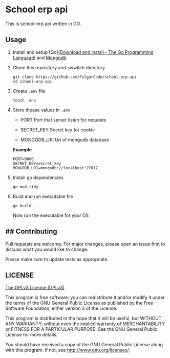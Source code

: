 # School erp api

This is school-erp api written in GO.

## Usage

1. Install and setup [Go]([Download and install - The Go Programming Language](https://go.dev/doc/install)) and [Mongodb](https://www.mongodb.com/docs/manual/installation/)

2. Clone this repository and swwitch directory
   
   ```shell
   git clone https://github.com/FulgurCode/school-erp-api
   cd school-erp-api
   ```

3. Create `.env` file
   
   ```shell
   touch .env
   ```

4. Store thease values in `.env`
   
   * PORT
     Port that server listen for requests
   
   * SECRET_KEY
     Secret key for cookie
   
   * MONGODB_URI
     Uri of mongodb database
   
   **Example**
   
   ```env
   PORT=9000
   SECRET_KEY=secret_key
   MONGODB_URI=mongodb://localhost:27017
   ```

5. Install go dependencies
   
   ```shell
   go mod tidy
   ```

6. Build and run executable file
   
   ```shell
   go build .
   ```
   
   Now run the executable for your OS

## ## Contributing

Pull requests are welcome. For major changes, please open an issue first
to discuss what you would like to change.

Please make sure to update tests as appropriate.

## LICENSE

[The GPLv3 License (GPLv3)](LICENSE)

This program is free software: you can redistribute it and/or modify
it under the terms of the GNU General Public License as published by
the Free Software Foundation, either version 3 of the License.

This program is distributed in the hope that it will be useful,
but WITHOUT ANY WARRANTY; without even the implied warranty of
MERCHANTABILITY or FITNESS FOR A PARTICULAR PURPOSE.  See the
GNU General Public License for more details.

You should have received a copy of the GNU General Public License
along with this program.  If not, see <http://www.gnu.org/licenses/>.
